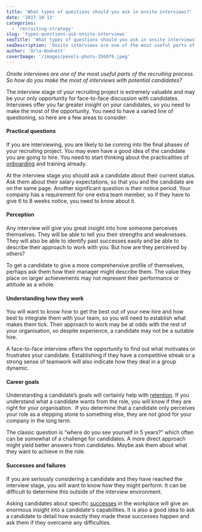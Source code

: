 ```yaml
---
title: 'What types of questions should you ask in onsite interviews?'
date: '2017-10-13'
categories:
  - 'recruiting-strategy'
slug: 'types-questions-ask-onsite-interviews'
seoTitle: 'What types of questions should you ask in onsite interviews?'
seoDescription: 'Onsite interviews are one of the most useful parts of the recruiting process. How do you make the most of interviews with potential candidates?'
author: 'Orla-Hodnett'
coverImage: '/images/pexels-photo-356079.jpeg'
---
```


_Onsite interviews are one of the most useful parts of the recruiting process. So how do you make the most of interviews with potential candidates?_

The interview stage of your recruiting project is extremely valuable and may be your only opportunity for face-to-face discussion with candidates. Interviews offer you far greater insight on your candidates, so you need to make the most of the opportunity. You need to have a varied line of questioning, so here are a few areas to consider:

#### **Practical questions**

If you are interviewing, you are likely to be coming into the final phases of your recruiting project. You may even have a good idea of the candidate you are going to hire. You need to start thinking about the practicalities of [onboarding](https://hirehive.com/best-practice-onboarding-new-employees-organisation/) and training already.

At the interview stage you should ask a candidate about their current status. Ask them about their salary expectations, so that you and the candidate are on the same page. Another significant question is their notice period. Your company has a requirement for one extra team member, so if they have to give 6 to 8 weeks notice, you need to know about it.

#### **Perception**

Any interview will give you great insight into how someone perceives themselves. They will be able to tell you their strengths and weaknesses. They will also be able to identify past successes easily and be able to describe their approach to work with you. But how are they perceived by others?

To get a candidate to give a more comprehensive profile of themselves, perhaps ask them how their manager might describe them. The value they place on larger achievements may not represent their performance or attitude as a whole.

#### **Understanding how they work**

You will want to know how to get the best out of your new hire and how best to integrate them with your team, so you will need to establish what makes them tick. Their approach to work may be at odds with the rest of your organisation, so despite experience, a candidate may not be a suitable hire.

A face-to-face interview offers the opportunity to find out what motivates or frustrates your candidate. Establishing if they have a competitive streak or a strong sense of teamwork will also indicate how they deal in a group dynamic.

#### **Career goals**

Understanding a candidate’s goals will certainly help with [retention](https://hirehive.com/keep-mind-improve-employee-retention/). If you understand what a candidate wants from the role, you will know if they are right for your organisation.  If you determine that a candidate only perceives your role as a stepping stone to something else, they are not good for your company in the long term.

The classic question is “where do you see yourself in 5 years?” which often can be somewhat of a challenge for candidates. A more direct approach might yield better answers from candidates. Maybe ask them about what they want to achieve in the role.

#### **Successes and failures**

If you are seriously considering a candidate and they have reached the interview stage, you will want to know how they might perform. It can be difficult to determine this outside of the interview environment.

Asking candidates about specific [successes](https://www.thebalance.com/best-interview-questions-for-employers-to-ask-applicants-1918483) in the workplace will give an enormous insight into a candidate's capabilities. It is also a good idea to ask a candidate to detail how exactly they made these successes happen and ask them if they overcame any difficulties.
